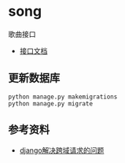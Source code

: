 # song
歌曲接口

- [接口文档](https://documenter.getpostman.com/view/9556968/SW7gTQTL?version=latest)

## 更新数据库

```
python manage.py makemigrations
python manage.py migrate
```

## 参考资料

- [django解决跨域请求的问题](https://blog.csdn.net/apple9005/article/details/54427902)